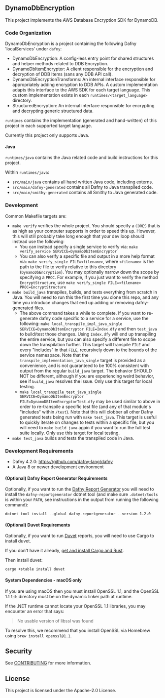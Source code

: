 ## DynamoDbEncryption

This project implements the AWS Database Encryption SDK for DynamoDB.

### Code Organization

DynamoDbEncryption is a project containing the following Dafny 'localServices' under `dafny`:
- DynamoDbEncryption: A config-less entry point for shared structures and helper methods related to DDB Encryption.
- DynamoDbItemEncryptor: A client responsible for the encryption and decryption of DDB Items (sans any DDB API call).
- DynamoDbEncryptionTransforms: An internal interface responsible for appropriately adding encryption to DDB APIs.
  A custom implementation adapts this interface to the AWS SDK for each target language.
  This custom implementation exists in each `runtimes/<target_language>` directory. 
- StructuredEncryption: An internal interface responsible for encrypting and decrypting generic structured data.

`runtimes` contains the implementation (generated and hand-written) of this project in each supported target language.

Currently this project only supports Java.

#### Java

`runtimes/java` contains the Java related code and build instructions for this project.

Within `runtimes/java`:

- `src/main/java` contains all hand written Java code, including externs.
- `src/main/dafny-generated` contains all Dafny to Java transpiled code.
- `src/main/smithy-generated` contains all Smithy to Java generated code.

### Development

Common Makefile targets are:

- `make verify` verifies the whole project. You should specify a `CORES` that is as high as your
  computer supports in order to speed this up. However, this will still probably take long enough
  that your dev loop should instead use the following:
  - You can instead specify a single service to verify via: `make verify_service SERVICE=DynamoDbItemEncryptor`
  - You can also verify a specific file and output in a more help format via: `make verify_single FILE=<filename>`,
    where `<filename>` is the path to the file to verify relative to this directory (`DynamoDbEncryption`).
    You may optionally narrow down the scope by specifying a `PROC`. For example, if you just want to verify
    the method `EncryptStructure`, use `make verify_single FILE=<filename> PROC=EncryptStructure`
- `make build_java` transpiles, builds, and tests everything from scratch in Java.
  You will need to run this the first time you clone this repo, and any time you introduce changes
  that end up adding or removing dafny-generated files.
  - The above command takes a while to complete.
    If you want to re-generate dafny code specific to a service for a service, use the following:
    `make local_transpile_impl_java_single SERVICE=DynamoDbItemEncryptor FILE=Index.dfy`
    and then `test_java` to build/test those changes.
    Using `Index.dfy` will end up transpiling the entire service, but you can also specify a different
    file to scope down the transpilation further. This target will transpile `FILE` and every
    "includes" in that `FILE`, recursively down to the bounds of the service namespace.
    Note that the `transpile_implementation_java_single` target is provided as a convenience,
    and is not guaranteed to be 100% consistent with output from the regular `build_java` target.
    The behavior SHOULD NOT be different, although if you are experiencing
    weird behavior, see if `build_java` resolves the issue.
    Only use this target for local testing.
  - `make local_transpile_test_java_single SERVICE=DynamoDbItemEncryptor FILE=DynamoDBItemEncryptorTest.dfy`
    may be used similar to above in order to re-transpile a specific test file
    (and any of that module's "includes" within `/test`).
    Note that this will clobber all other Dafny generated tests being run
    with `make test_java`. This target is useful to quickly iterate on changes
    to tests within a specific file, but you will need to `make build_java`
    again if you want to run the full test suite locally.
    Only use this target for local testing.
- `make test_java` builds and tests the transpiled code in Java.

### Development Requirements

* Dafny 4.2.0: https://github.com/dafny-lang/dafny
* A Java 8 or newer development environment

#### (Optional) Dafny Report Generator Requirements

Optionally, if you want to run the [Dafny Report Generator](#generate-dafny-report)
you will need to install the `dafny-reportgenerator` dotnet tool
(and make sure `.dotnet/tools` is within your `PATH`,
see instructions in the output from running the following command):

```
dotnet tool install --global dafny-reportgenerator --version 1.2.0
```

#### (Optional) Duvet Requirements

Optionally, if you want to run [Duvet](https://github.com/awslabs/duvet) reports,
you will need to use Cargo to install duvet.

If you don't have it already,
[get and install Cargo and Rust](https://doc.rust-lang.org/cargo/getting-started/installation.html).

Then install duvet:

```
cargo +stable install duvet
```

#### System Dependencies - macOS only

If you are using macOS then you must install OpenSSL 1.1,
and the OpenSSL 1.1 `lib` directory must be on the dynamic linker path at runtime.

If the .NET runtime cannot locate your OpenSSL 1.1 libraries,
you may encounter an error that says:

> No usable version of libssl was found

To resolve this,
we recommend that you install OpenSSL via Homebrew using `brew install openssl@1.1`.

## Security

See [CONTRIBUTING](CONTRIBUTING.md#security-issue-notifications) for more information.

## License

This project is licensed under the Apache-2.0 License.

